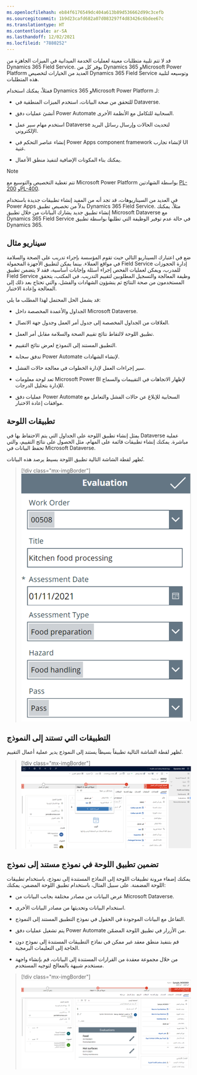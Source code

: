 ```yaml
---
ms.openlocfilehash: eb84f6176549dc404a613b89d536662d99c3cefb
ms.sourcegitcommit: 1b9d23cafd682a07d083297f4d83426c6bdee67c
ms.translationtype: HT
ms.contentlocale: ar-SA
ms.lasthandoff: 12/02/2021
ms.locfileid: "7880252"
---
```

قد لا تتم تلبية متطلبات معينة لعمليات الخدمة الميدانية في الميزات الجاهزة من Dynamics 365 Field Service. يوفر كل من Dynamics 365 وMicrosoft Power Platform العديد من الخيارات لتخصيص Dynamics 365 Field Service وتوسيعه لتلبية هذه المتطلبات. 

فمثلاً، يمكنك استخدام Dynamics 365 وMicrosoft Power Platform لـ:

- للتحقق من صحة البيانات، استخدم الميزات المنطقية في Dataverse.

- أنشئ عمليات دفق Power Automate السحابية للتكامل مع الأنظمة الأخرى.

- استخدم مهام سير عمل Dataverse لتحديث الحالات وإرسال رسائل البريد الإلكتروني.

- إنشاء عناصر التحكم في Power Apps component framework لإنشاء تجارب UI غنية.

- يمكنك بناء المكونات الإضافية لتنفيذ منطق الأعمال.

> [!NOTE]
> تتم تغطية التخصيص والتوسيع مع Microsoft Power Platform بواسطة الشهادتين [PL-200](/learn/certifications/exams/pl-200?azure-portal=true) و[PL-400](/learn/certifications/exams/pl-400?azure-portal=true).

في العديد من السيناريوهات، قد تجد أنه من المفيد إنشاء تطبيقات جديدة باستخدام Power Apps بدلاً من تخصيص تطبيق Dynamics 365 Field Service.
مثلاً، يمكنك إنشاء تطبيق جديد يشارك البيانات من خلال تطبيق Microsoft Dataverse مع Dynamics 365 Field Service في حالة عدم توفير الوظيفة التي تطلبها بواسطة تطبيق Dynamics 365.

## <a name="example-scenario"></a>سيناريو مثال

ضع في اعتبارك السيناريو التالي حيث تقوم المؤسسة بإجراء تدريب على الصحة والسلامة في مواقع العملاء. بينما يمكن لتطبيق الأجهزة المحمولة Field Service إدارة الحجوزات للمدرب، ويمكن لعمليات الفحص إجراء أسئلة وإجابات أساسية، فقد لا يتضمن تطبيق Field Service وظيفة المعالجة والتسجيل المطلوبين لتقييم التدريب. في المكتب، يتحقق المستخدمون من صحة النتائج ثم ينشؤون الشهادات والفشل، والتي تحتاج بعد ذلك إلى المعالجة وإعادة الاختبار.

قد يشمل الحل المحتمل لهذا المطلب ما يلي:

- الجداول والأعمدة المخصصة داخل Microsoft Dataverse.

- العلاقات من الجداول المخصصة إلى جدول أمر العمل وجدول جهة الاتصال.

- تطبيق اللوحة لالتقاط نتائج تقييم الصحة والسلامة مقابل أمر العمل.

- التطبيق المستند إلى النموذج لعرض نتائج التقييم.

- تدفق سحابة Power Automate لإنشاء الشهادات.

- سير إجراءات العمل لإدارة الخطوات في معالجة حالات الفشل.

- تعد لوحة معلومات Microsoft Power BI لإظهار الاتجاهات في التقييمات والسماح للإدارة بتحليل الدرجات.

- عمليات دفق Power Automate السحابية للإبلاغ عن حالات الفشل والتعامل مع موافقات إعادة الاختبار.

## <a name="canvas-apps"></a>تطبيقات اللوحة

يمثل إنشاء تطبيق اللوحة على الجداول التي يتم الاحتفاظ بها في Dataverse عملية مباشرة.
يمكنك إنشاء تطبيقات قائمة على المهام، مثل الحصول على نتائج التقييم، والتي تحفظ البيانات في Microsoft Dataverse.

تُظهر لقطة الشاشة التالية تطبيق اللوحة بسيط يرصد هذه البيانات.

> [!div class="mx-imgBorder"]
> [![لقطة شاشة تُظهر نموذج تطبيق اللوحة.](../media/2-canvas-app.png)](../media/2-canvas-app.png#lightbox)

## <a name="model-driven-apps"></a>التطبيقات التي تستند إلى النموذج

تُظهر لقطة الشاشة التالية تطبيقاً بسيطاً يستند إلى النموذج يدير عملية أعمال التقييم.

> [!div class="mx-imgBorder"]
> [![لقطة شاشة تُظهر نموذجاً لتطبيق يستند إلى نموذج.](../media/2-model-driven-app.png)](../media/2-model-driven-app.png#lightbox)

## <a name="embed-a-canvas-app-on-a-model-driven-form"></a>تضمين تطبيق اللوحة في نموذج مستند إلى نموذج

يمكنك إضفاء مرونة تطبيقات اللوحة إلى النماذج المستندة إلى نموذج، باستخدام تطبيقات اللوحة المضمنة. على سبيل المثال، باستخدام تطبيق اللوحة المضمن، يمكنك:

- عرض البيانات من مصادر مختلفة بجانب البيانات من Microsoft Dataverse.

- استخدام البيانات وتحديثها من مصادر البيانات الأخرى.

- التفاعل مع البيانات الموجودة في الحقول في نموذج التطبيق المستند إلى النموذج.

- يتم تشغيل عمليات دفق Power Automate من الأزرار في تطبيق اللوحة المضمّن.

- قم بتنفيذ منطق معقد غير ممكن في نماذج التطبيقات المستندة إلى نموذج دون الحاجة إلى التعليمات البرمجية.

- من خلال مجموعة معقدة من القرارات المستندة إلى البيانات، قم بإنشاء واجهة مستخدم شبيهة بالمعالج لتوجيه المستخدم.

> [!div class="mx-imgBorder"]
> [![لقطة شاشة لتطبيق اللوحة مضمّن في نموذج تطبيق مستند إلى نموذج.](../media/2-embedded-canvas-app.png)](../media/2-embedded-canvas-app.png#lightbox)
